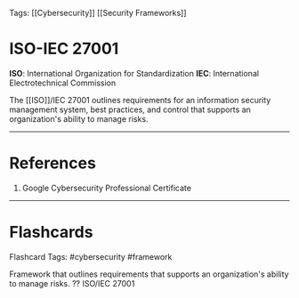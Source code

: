 Tags: [[Cybersecurity]] [[Security Frameworks]]
# ISO-IEC 27001

**ISO**: International Organization for Standardization
**IEC**: International Electrotechnical Commission

The [[ISO]]/IEC 27001 outlines requirements for an information security management system, best practices, and control that supports an organization's ability to manage risks.

---
# References

1. Google Cybersecurity Professional Certificate

---
# Flashcards

Flashcard Tags: #cybersecurity #framework 

Framework that outlines requirements that supports an organization's ability to manage risks.
??
ISO/IEC 27001
<!--SR:!2024-04-29,3,250!2024-04-28,2,230-->